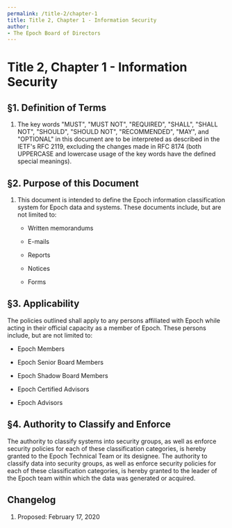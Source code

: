 ```yaml
---
permalink: /title-2/chapter-1
title: Title 2, Chapter 1 - Information Security
author:
- The Epoch Board of Directors
---
```

# Title 2, Chapter 1 - Information Security

## §1. Definition of Terms

1.  The key words "MUST", "MUST NOT", "REQUIRED", "SHALL", "SHALL NOT",
    "SHOULD", "SHOULD NOT", "RECOMMENDED", "MAY", and "OPTIONAL" in this
    document are to be interpreted as described in the IETF's RFC 2119,
    excluding the changes made in RFC 8174 (both UPPERCASE and lowercase
    usage of the key words have the defined special meanings).

## §2. Purpose of this Document

1.  This document is intended to define the Epoch information
    classification system for Epoch data and systems. These documents include, 
    but are not limited to:

    - Written memorandums

    - E-mails
    
    - Reports

    - Notices

    - Forms

## §3. Applicability

The policies outlined shall apply to any persons affiliated
with Epoch while acting in their official capacity as a member of Epoch. 
These persons include, but are not limited to:

-   Epoch Members

-   Epoch Senior Board Members

-   Epoch Shadow Board Members

-   Epoch Certified Advisors

-   Epoch Advisors

## §4. Authority to Classify and Enforce
The authority to classify systems into security groups, as well as enforce security policies for each of these classification categories, is hereby granted to the Epoch Technical Team or its designee. The authority to classify data into security groups, as well as enforce security policies for each of these classification categories, is hereby granted to the leader of the Epoch team within which the data was generated or acquired. 


## Changelog

1.  Proposed: February 17, 2020
